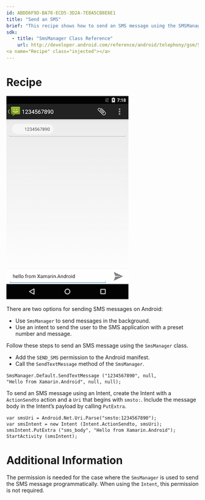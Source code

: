 ```yaml
---
id: ABDD6F9D-BA78-ECD5-3D2A-7E8A5CB8E6E1
title: "Send an SMS"
brief: "This recipe shows how to send an SMS message using the SMSManager or an Intent."
sdk:
  - title: "SmsManager Class Reference" 
    url: http://developer.android.com/reference/android/telephony/gsm/SmsManager.html
<a name="Recipe" class="injected"></a>
---
```


# Recipe

 [ ![](Images/SmsIntent.png)](Images/SmsIntent.png)

There are two options for sending SMS messages on Android:
- Use `SmsManager` to send messages in the background.
- Use an intent to send the user to the SMS application with a preset number and message.

Follow these steps to send an SMS message using the `SmsManager` class.

-  Add the `SEND_SMS` permission to the Android manifest.
-  Call the `SendTextMessage` method of the `SmsManager`.

```
SmsManager.Default.SendTextMessage ("1234567890", null,
"Hello from Xamarin.Android", null, null);
```

To send an SMS message using an Intent, create the Intent with a `ActionSendto`
action and a `Uri` that begins with `smsto:`. Include the message body in the
Intent’s payload by calling `PutExtra`.

```
var smsUri = Android.Net.Uri.Parse("smsto:1234567890");
var smsIntent = new Intent (Intent.ActionSendto, smsUri);
smsIntent.PutExtra ("sms_body", "Hello from Xamarin.Android");  
StartActivity (smsIntent);
```

 <a name="Additional_Information" class="injected"></a>


# Additional Information

The permission is needed for the case where the `SmsManager` is used to send
the SMS message programmatically. When using the `Intent`, this permission is not
required.

